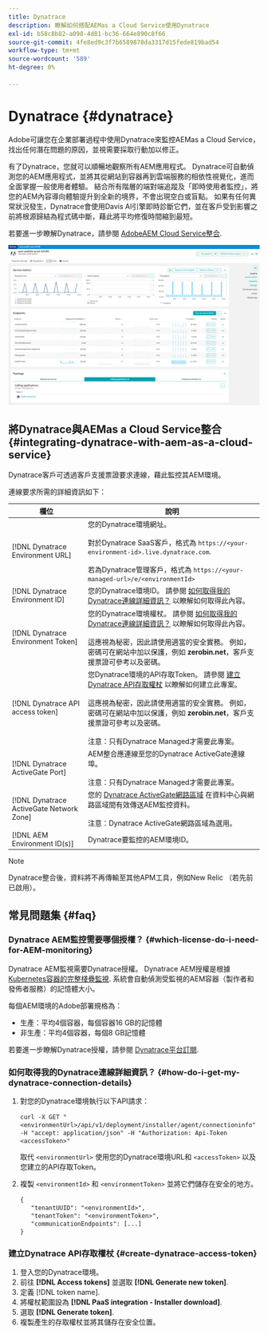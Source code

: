 ```yaml
---
title: Dynatrace
description: 瞭解如何搭配AEMas a Cloud Service使用Dynatrace
exl-id: b58c8b82-a098-4d81-bc36-664e890c8f66
source-git-commit: 4fe8ed9c3f7b6589878da3317d15fede819bad54
workflow-type: tm+mt
source-wordcount: '589'
ht-degree: 0%

---
```


# Dynatrace {#dynatrace}

Adobe可讓您在企業部署過程中使用Dynatrace來監控AEMas a Cloud Service，找出任何潛在問題的原因，並視需要採取行動加以修正。

有了Dynatrace，您就可以順暢地觀察所有AEM應用程式。 Dynatrace可自動偵測您的AEM應用程式，並將其從網站到容器再到雲端服務的相依性視覺化，進而全面掌握一般使用者體驗。 結合所有階層的端對端追蹤及「即時使用者監控」，將您的AEM內容導向體驗提升到全新的境界，不會出現空白或盲點。 如果有任何異常狀況發生，Dynatrace會使用Davis AI引擎即時診斷它們，並在客戶受到影響之前將根源歸結為程式碼中斷，藉此將平均修復時間縮到最短。

若要進一步瞭解Dynatrace，請參閱 [AdobeAEM Cloud Service整合](https://www.dynatrace.com/hub/detail/adobe-experience-manager-1/).

![AEM作者和發佈者績效量度](/help/implementing/cloud-manager/assets/dynatrace-performance-metrics.png)

## 將Dynatrace與AEMas a Cloud Service整合 {#integrating-dynatrace-with-aem-as-a-cloud-service}

Dynatrace客戶可透過客戶支援票證要求連線，藉此監控其AEM環境。

連線要求所需的詳細資訊如下：

| **欄位** | **說明** |
|---|---|
| [!DNL Dynatrace Environment URL] | 您的Dynatrace環境網址。<br><br>對於Dynatrace SaaS客戶，格式為 `https://<your-environment-id>.live.dynatrace.com`.<br><br>若為Dynatrace管理客戶，格式為 `https://<your-managed-url>/e/<environmentId>` |
| [!DNL Dynatrace Environment ID] | 您的Dynatrace環境ID。 請參閱 [如何取得我的Dynatrace連線詳細資訊？](#how-do-i-get-my-dynatrace-connection-details) 以瞭解如何取得此內容。 |
| [!DNL Dynatrace Environment Token] | 您的Dynatrace環境權杖。 請參閱 [如何取得我的Dynatrace連線詳細資訊？](#how-do-i-get-my-dynatrace-connection-details) 以瞭解如何取得此內容。<br><br>這應視為秘密，因此請使用適當的安全實務。 例如，密碼可在網站中加以保護，例如 **zerobin.net**，客戶支援票證可參考以及密碼。 |
| [!DNL Dynatrace API access token] | 您Dynatrace環境的API存取Token。  請參閱 [建立Dynatrace API存取權杖](#create-dynatrace-access-token) 以瞭解如何建立此專案。<br><br>這應視為秘密，因此請使用適當的安全實務。 例如，密碼可在網站中加以保護，例如 **zerobin.net**，客戶支援票證可參考以及密碼。<br><br>注意：只有Dynatrace Managed才需要此專案。 |
| [!DNL Dynatrace ActiveGate Port] | AEM整合應連線至您的Dynatrace ActiveGate連線埠。<br><br>注意：只有Dynatrace Managed才需要此專案。 |
| [!DNL Dynatrace ActiveGate Network Zone] | 您的 [Dynatrace ActiveGate網路區域](https://docs.dynatrace.com/docs/manage/network-zones) 在資料中心與網路區域間有效傳送AEM監控資料。<br><br>注意：Dynatrace ActiveGate網路區域為選用。 |
| [!DNL AEM Environment ID(s)] | Dynatrace要監控的AEM環境ID。 |

>[!NOTE]
>
>Dynatrace整合後，資料將不再傳輸至其他APM工具，例如New Relic （若先前已啟用）。

## 常見問題集 {#faq}

### Dynatrace AEM監控需要哪個授權？ {#which-license-do-i-need-for-AEM-monitoring}

Dynatrace AEM監視需要Dynatrace授權。 Dynatrace AEM授權是根據 [Kubernetes容器的完整棧疊監視](https://docs.dynatrace.com/docs/shortlink/dps-hosts#gib-hour-calculation-for-containers-and-application-only-monitoring). 系統會自動偵測受監視的AEM容器（製作者和發佈者服務）的記憶體大小。

每個AEM環境的Adobe部署規格為：

* 生產：平均4個容器，每個容器16 GB的記憶體
* 非生產：平均4個容器，每個8 GB記憶體

若要進一步瞭解Dynatrace授權，請參閱 [Dynatrace平台訂閱](https://docs.dynatrace.com/docs/shortlink/dynatrace-platform-subscription).

### 如何取得我的Dynatrace連線詳細資訊？ {#how-do-i-get-my-dynatrace-connection-details}

1. 對您的Dynatrace環境執行以下API請求：

   ```
   curl -X GET "<environmentUrl>/api/v1/deployment/installer/agent/connectioninfo" -H "accept: application/json" -H "Authorization: Api-Token <accessToken>"
   ```


   取代 `<environmentUrl>` 使用您的Dynatrace環境URL和 `<accessToken>` 以及您建立的API存取Token。

1. 複製 `<environmentId>` 和 `<environmentToken>` 並將它們儲存在安全的地方。

   ```
   {
      "tenantUUID": "<environmentId>",
      "tenantToken": "<environmentToken>",
      "communicationEndpoints": [...]
   }
   ```

### 建立Dynatrace API存取權杖 {#create-dynatrace-access-token}

1. 登入您的Dynatrace環境。
1. 前往 **[!DNL Access tokens]** 並選取 **[!DNL Generate new token]**.
1. 定義 [!DNL token name].
1. 將權杖範圍設為 **[!DNL PaaS integration - Installer download]**.
1. 選取 **[!DNL Generate token]**.
1. 複製產生的存取權杖並將其儲存在安全位置。





